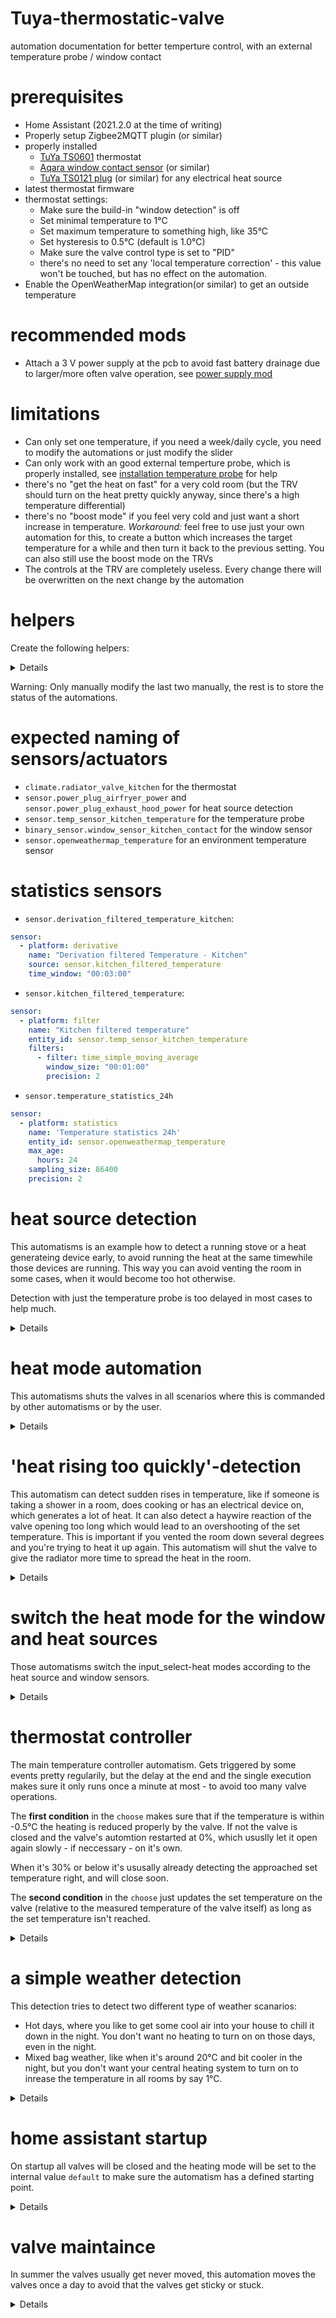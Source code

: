 # Tuya-thermostatic-valve
automation documentation for better temperture control, with an external temperature probe / window contact


# prerequisites

- Home Assistant (2021.2.0 at the time of writing)
- Properly setup Zigbee2MQTT plugin (or similar)
- properly installed
  - [TuYa TS0601](https://www.zigbee2mqtt.io/devices/TS0601_thermostat.html) thermostat
  - [Aqara window contact sensor](https://www.zigbee2mqtt.io/devices/MCCGQ11LM.html) (or similar)
  - [TuYa TS0121 plug](https://www.zigbee2mqtt.io/devices/TS0121_plug.html) (or similar) for any electrical heat source
- latest thermostat firmware
- thermostat settings:
  - Make sure the build-in "window detection" is off
  - Set minimal temperature to 1°C
  - Set maximum temperature to something high, like 35°C
  - Set hysteresis to 0.5°C (default is 1.0°C)
  - Make sure the valve control type is set to "PID"
  - there's no need to set any 'local temperature correction' - this value won't be touched, but has no effect on the automation.
- Enable the OpenWeatherMap integration(or similar) to get an outside temperature

# recommended mods

- Attach a 3 V power supply at the pcb to avoid fast battery drainage due to larger/more often valve operation, see [power supply mod](power_supply_mod.md)

# limitations

- Can only set one temperature, if you need a week/daily cycle, you need to modify the automations or just modify the slider
- Can only work with an good external temperture probe, which is properly installed, see [installation temperature probe](installation_temperature_probe.md) for help
- there's no "get the heat on fast" for a very cold room (but the TRV should turn on the heat pretty quickly anyway, since there's a high temperature differential)
- there's no "boost mode" if you feel very cold and just want a short increase in temperature. *Workaround:* feel free to use just your own automation for this, to create a button which increases the target temperature for a while and then turn it back to the previous setting. You can also still use the boost mode on the TRVs
- The controls at the TRV are completely useless. Every change there will be overwritten on the next change by the automation 

# helpers

Create the following helpers:

<details>
  
- `input_select.heating_mode_kitchen` with 3 values: `default`, `off` and `cut`
- `input_boolean.heatsource_present_kitchen`
- `input_boolean.heating_maintaince_kitchen`
- `input_select.heating_forced_off_weather` with 3 values: `no`, `no-heating-required`, `hot-day`
- `input_boolean.heating_kitchen`
- `input_number.target_temp_kitchen` with step size 0.5 and ℃ as unit

</details>

Warning: Only manually modify the last two manually, the rest is to store the status of the automations.

# expected naming of sensors/actuators

- `climate.radiator_valve_kitchen` for the thermostat
- `sensor.power_plug_airfryer_power` and `sensor.power_plug_exhaust_hood_power` for heat source detection
- `sensor.temp_sensor_kitchen_temperature` for the temperature probe
- `binary_sensor.window_sensor_kitchen_contact` for the window sensor
- `sensor.openweathermap_temperature` for an environment temperature sensor

# statistics sensors

- `sensor.derivation_filtered_temperature_kitchen`:
```yaml
sensor:
  - platform: derivative
    name: "Derivation filtered Temperature - Kitchen"
    source: sensor.kitchen_filtered_temperature
    time_window: "00:03:00"
```

- `sensor.kitchen_filtered_temperature`:
```yaml
sensor:
  - platform: filter
    name: "Kitchen filtered temperature"
    entity_id: sensor.temp_sensor_kitchen_temperature
    filters:
      - filter: time_simple_moving_average
        window_size: "00:01:00"
        precision: 2  
```

- `sensor.temperature_statistics_24h`
```yaml
sensor:
  - platform: statistics
    name: 'Temperature statistics 24h'
    entity_id: sensor.openweathermap_temperature
    max_age:
      hours: 24
    sampling_size: 86400
    precision: 2
```

# heat source detection

This automatisms is an example how to detect a running stove or a heat generateing device early, to avoid running the heat at the same timewhile those devices are running. This way you can avoid venting the room in some cases, when it would become too hot otherwise.

Detection with just the temperature probe is too delayed in most cases to help much.

<details>
  
```yaml
alias: 'Heating: Detect heat source - Kitchen'
description: ''
trigger:
  - type: power
    platform: device
    entity_id: sensor.power_plug_airfryer_power
    domain: sensor
    above: 100
  - type: power
    platform: device
    entity_id: sensor.power_plug_exhaust_hood_power
    domain: sensor
    above: 2
condition:
  - condition: or
    conditions:
      - type: is_power
        condition: device
        entity_id: sensor.power_plug_airfryer_power
        domain: sensor
        above: 100
      - type: is_power
        condition: device
        entity_id: sensor.power_plug_exhaust_hood_power
        domain: sensor
        above: 2
action:
  - service: input_boolean.turn_on
    data: {}
    entity_id: input_boolean.heatsource_present_kitchen
mode: queued
max: 10
```

```yaml
alias: 'Heating: Detect heat source gone - Kitchen'
description: ''
trigger:
  - type: power
    platform: device
    entity_id: sensor.power_plug_airfryer_power
    domain: sensor
    below: 100
    for:
      minutes: 5
  - type: power
    platform: device
    entity_id: sensor.power_plug_exhaust_hood_power
    domain: sensor
    below: 3
    for:
      minutes: 5
condition:
  - condition: and
    conditions:
      - type: is_power
        condition: device
        entity_id: sensor.power_plug_airfryer_power
        domain: sensor
        below: 100
      - type: is_power
        condition: device
        entity_id: sensor.power_plug_exhaust_hood_power
        domain: sensor
        below: 3
      - condition: state
        entity_id: input_boolean.heatsource_present_kitchen
        state: 'on'
action:
  - service: input_boolean.turn_off
    data: {}
    entity_id: input_boolean.heatsource_present_kitchen
mode: queued
max: 10
```

</details>

# heat mode automation

This automatisms shuts the valves in all scenarios where this is commanded by other automatisms or by the user.

<details>
  
```yaml
alias: 'Heating: Shut valve when heat mode is off/cut - Kitchen'
description: ''
trigger:
  - platform: state
    entity_id: input_select.heating_mode_kitchen
    to: 'off'
  - platform: homeassistant
    event: start
  - platform: state
    entity_id: input_select.heating_mode_kitchen
    to: cut
condition:
  - condition: or
    conditions:
      - condition: state
        entity_id: input_select.heating_mode_kitchen
        state: 'off'
      - condition: state
        entity_id: input_select.heating_mode_kitchen
        state: cut
action:
  - choose:
      - conditions:
          - condition: state
            entity_id: input_boolean.heating_maintaince_kitchen
            state: 'on'
        sequence:
          - wait_for_trigger:
              - platform: state
                entity_id: input_boolean.heating_maintaince_kitchen
                from: 'on'
                to: 'off'
            timeout: '00:15:00'
          - service: climate.set_hvac_mode
            data:
              hvac_mode: 'off'
            entity_id: climate.radiator_valve_kitchen
      - conditions:
          - condition: state
            entity_id: input_boolean.heating_maintaince_kitchen
            state: 'off'
        sequence:
          - service: climate.set_hvac_mode
            data:
              hvac_mode: 'off'
            entity_id: climate.radiator_valve_kitchen
    default: []
mode: queued
max: 10
```

```yaml
alias: 'Heating: Shut valve when heating is deactivated - Kitchen'
description: ''
trigger:
  - platform: state
    entity_id: input_boolean.heating_kitchen
    to: 'off'
condition: []
action:
  - choose:
      - conditions:
          - condition: state
            entity_id: input_boolean.heating_maintaince_kitchen
            state: 'on'
        sequence:
          - wait_for_trigger:
              - platform: state
                entity_id: input_boolean.heating_maintaince_kitchen
                from: 'on'
                to: 'off'
            timeout: '00:15:00'
          - service: climate.set_hvac_mode
            data:
              hvac_mode: 'off'
            entity_id: climate.radiator_valve_kitchen
      - conditions:
          - condition: state
            entity_id: input_boolean.heating_maintaince_kitchen
            state: 'off'
        sequence:
          - service: climate.set_hvac_mode
            data:
              hvac_mode: 'off'
            entity_id: climate.radiator_valve_kitchen
    default: []
mode: queued
max: 10
```
  
</details>

# 'heat rising too quickly'-detection

This automatism can detect sudden rises in temperature, like if someone is taking a shower in a room, does cooking or has an electrical device on, which generates a lot of heat. It can also detect a haywire reaction of the valve opening too long which would lead to an overshooting of the set temperature. This is important if you vented the room down several degrees and you're trying to heat it up again. This automatism will shut the valve to give the radiator more time to spread the heat in the room.

<details>
  
```yaml  
alias: 'Heating: Shut valve when the temperature is rising too fast - Kitchen'
description: and it's within 2 degrees of the set temperature
trigger:
  - platform: state
    entity_id: sensor.temp_sensor_kitchen_temperature
  - platform: state
    entity_id: sensor.radiator_valve_kitchen_position
  - platform: state
    entity_id: climate.radiator_valve_kitchen
    attribute: temperature
condition:
  - condition: numeric_state
    entity_id: sensor.derivation_filtered_temperature_kitchen
    above: '3'
  - condition: state
    entity_id: input_select.heating_mode_kitchen
    state: default
  - condition: state
    entity_id: input_boolean.heating_maintaince_kitchen
    state: 'off'
  - condition: template
    value_template: >-
      {{ (states("input_number.target_temp_kitchen") | float) <
      ((states("sensor.temp_sensor_kitchen_temperature") | float) + 2) }}
action:
  - service: input_select.select_option
    data:
      option: cut
    entity_id: input_select.heating_mode_kitchen
  - delay: '00:15:00'
mode: single
```

```yaml
alias: 'Heating: Turn the valve on again after 12 minutes cut - Kitchen'
description: ''
trigger:
  - platform: state
    entity_id: input_select.heating_mode_kitchen
    to: cut
    for: '00:12:00'
condition:
  - condition: state
    entity_id: input_select.heating_mode_kitchen
    state: cut
action:
  - choose:
      - conditions:
          - condition: not
            conditions:
              - condition: state
                entity_id: input_boolean.heating_maintaince_kitchen
                state: 'off'
        sequence:
          - wait_for_trigger:
              - platform: state
                entity_id: input_boolean.heating_maintaince_kitchen
                to: 'off'
            timeout: '00:15:00'
            continue_on_timeout: false
    default: []
  - service: input_select.select_option
    data:
      option: default
    entity_id: input_select.heating_mode_kitchen
  - delay: '00:03:00'
mode: single
```
                                                                         
</details>

# switch the heat mode for the window and heat sources

Those automatisms switch the input_select-heat modes according to the heat source and window sensors.

<details>
  
```yaml
alias: 'Heating: switch mode to off (window/heat source) - Kitchen'
description: ''
trigger:
  - type: opened
    platform: device
    entity_id: binary_sensor.window_sensor_kitchen_contact
    domain: binary_sensor
    for:
      seconds: 5
  - platform: state
    entity_id: input_boolean.heatsource_present_kitchen
    for:
      seconds: 5
    to: 'on'
    from: 'off'
  - platform: homeassistant
    event: start
condition:
  - condition: or
    conditions:
      - type: is_open
        condition: device
        entity_id: binary_sensor.window_sensor_kitchen_contact
        domain: binary_sensor
      - condition: state
        entity_id: input_boolean.heatsource_present_kitchen
        state: 'on'
action:
  - service: input_select.select_option
    data:
      option: 'off'
    entity_id: input_select.heating_mode_kitchen
mode: queued
max: 10
```
  

```yaml
alias: 'Heating: switch mode to on (window/heat source) - Kitchen'
description: ''
trigger:
  - type: not_opened
    platform: device
    entity_id: binary_sensor.window_sensor_kitchen_contact
    domain: binary_sensor
    for:
      seconds: 5
  - platform: state
    entity_id: input_boolean.heatsource_present_kitchen
    from: 'on'
    to: 'off'
    for: '00:15:00'
  - platform: homeassistant
    event: start
condition:
  - type: is_not_open
    condition: device
    entity_id: binary_sensor.window_sensor_kitchen_contact
    domain: binary_sensor
  - condition: state
    entity_id: input_boolean.heatsource_present_kitchen
    state: 'off'
action:
  - service: input_select.select_option
    data:
      option: default
    entity_id: input_select.heating_mode_kitchen
mode: queued
max: 10
```

</details>

# thermostat controller

The main temperature controller automatism. Gets triggered by some events pretty regularily, but the delay at the end and the single execution makes sure it only runs once a minute at most - to avoid too many valve operations.

The **first condition** in the `choose` makes sure that if the temperature is within -0.5°C the heating is reduced properly by the valve. If not the valve is closed and the valve's automtion restarted at 0%, which ususlly let it open again slowly - if neccessary - on it's own.

When it's 30% or below it's ususally already detecting the approached set temperature right, and will close soon.

The **second condition** in the `choose` just updates the set temperature on the valve (relative to the measured temperature of the valve itself) as long as the set temperature isn't reached.

<details>
  
```yaml
alias: 'Heating: Set temperature for default mode - Kitchen v4.1'
description: ''
trigger:
  - platform: state
    entity_id: input_number.target_temp_kitchen
  - platform: state
    entity_id: input_boolean.heating_kitchen
    to: 'on'
  - platform: state
    entity_id: input_select.heating_forced_off_weather
    to: 'no'
  - platform: state
    entity_id: input_select.heating_mode_kitchen
    to: default
  - platform: state
    entity_id: sensor.temp_sensor_kitchen_temperature
    for: '00:00:15'
  - platform: state
    entity_id: input_boolean.heating_maintaince_kitchen
    from: 'on'
    to: 'off'
    for: '00:01:00'
  - platform: numeric_state
    entity_id: sensor.radiator_valve_kitchen_position
    above: '40'
    for: '00:02:00'
  - platform: numeric_state
    entity_id: sensor.radiator_valve_kitchen_position
    above: '60'
    for: '00:02:00'
  - platform: numeric_state
    entity_id: sensor.radiator_valve_kitchen_position
    for: '00:02:00'
    above: '80'
  - platform: numeric_state
    entity_id: sensor.radiator_valve_kitchen_position
    for: '00:02:00'
    above: '90'
  - platform: numeric_state
    entity_id: sensor.radiator_valve_kitchen_position
    for: '00:02:00'
    above: '99'
  - platform: state
    entity_id: input_number.target_temp_kitchen
    for: '00:01:00'
condition:
  - condition: state
    entity_id: input_select.heating_mode_kitchen
    state: default
  - condition: state
    entity_id: input_select.heating_forced_off_weather
    state: 'no'
  - condition: state
    entity_id: input_boolean.heating_kitchen
    state: 'on'
  - condition: state
    entity_id: input_boolean.heating_maintaince_kitchen
    state: 'off'
action:
  - choose:
      - conditions:
          - condition: template
            value_template: >-
              {{ ((states("input_number.target_temp_kitchen") | float) - 0.5) <
              (states("sensor.temp_sensor_kitchen_temperature") | float) }}
        sequence:
          - choose:
              - conditions:
                  - condition: numeric_state
                    entity_id: sensor.radiator_valve_kitchen_position
                    above: '30'
                sequence:
                  - service: climate.set_hvac_mode
                    data:
                      hvac_mode: 'off'
                    entity_id: climate.radiator_valve_kitchen
                  - wait_for_trigger:
                      - platform: numeric_state
                        entity_id: sensor.radiator_valve_kitchen_position
                        below: '1'
                    timeout: '00:01:00'
          - service: climate.set_hvac_mode
            data:
              hvac_mode: auto
            entity_id: climate.radiator_valve_kitchen
          - delay: '00:00:10'
          - service: climate.set_temperature
            data_template:
              entity_id: climate.radiator_valve_kitchen
              temperature: >-
                {{ ((states("input_number.target_temp_kitchen") | float -
                states("sensor.temp_sensor_kitchen_temperature") | float ) +
                state_attr("climate.radiator_valve_kitchen",
                "local_temperature") | float) | round(1, "half")}}
      - conditions:
          - condition: template
            value_template: >-
              {{ (states("input_number.target_temp_kitchen") | float) >
              (states("sensor.temp_sensor_kitchen_temperature") | float) }}
        sequence:
          - service: climate.set_hvac_mode
            data:
              hvac_mode: auto
            entity_id: climate.radiator_valve_kitchen
          - delay: '00:00:10'
          - service: climate.set_temperature
            data_template:
              entity_id: climate.radiator_valve_kitchen
              temperature: >-
                {{ ((states("input_number.target_temp_kitchen") | float -
                states("sensor.temp_sensor_kitchen_temperature") | float ) +
                state_attr("climate.radiator_valve_kitchen",
                "local_temperature") | float) | round(1, "half")}}
    default: []
  - delay: '00:01:00'
mode: single
```

</details>

# a simple weather detection

This detection tries to detect two different type of weather scanarios:

- Hot days, where you like to get some cool air into your house to chill it down in the night. You don't want no heating to turn on on those days, even in the night.
- Mixed bag weather, like when it's around 20°C and bit cooler in the night, but you don't want your central heating system to turn on to inrease the temperature in all rooms by say 1°C.

<details>
  
```yaml  
alias: 'Heating: Weather detection '
description: ''
trigger:
  - platform: time_pattern
    minutes: '23'
    seconds: '42'
condition: []
action:
  - choose:
      - conditions:
          - condition: numeric_state
            entity_id: sensor.temperature_statistics_24h
            attribute: max_value
            above: '22'
        sequence:
          - service: input_select.select_option
            data:
              option: hot-day
            entity_id: input_select.heating_forced_off_weather
      - conditions:
          - condition: numeric_state
            entity_id: sensor.temperature_statistics_24h
            attribute: min_value
            above: '15'
        sequence:
          - service: input_select.select_option
            data:
              option: no-heating-required
            entity_id: input_select.heating_forced_off_weather
    default:
      - service: input_select.select_option
        data:
          option: 'no'
        entity_id: input_select.heating_forced_off_weather
mode: single
```  
  
</details>

# home assistant startup

On startup all valves will be closed and the heating mode will be set to the internal value `default` to make sure the automatism has a defined starting point.

<details>

```yaml
alias: 'Heating: close valves and deactivate maintaince mode when starting'
description: ''
trigger:
  - platform: homeassistant
    event: start
condition: []
action:
  - service: climate.set_hvac_mode
    data:
      hvac_mode: 'off'
    entity_id: climate.radiator_valve_kitchen
  - service: input_boolean.turn_off
    data: {}
    entity_id: input_boolean.heating_maintaince_kitchen
  - service: input_select.select_option
    data:
      option: default
    entity_id: input_select.heating_mode_kitchen
mode: restart
```

</details>

# valve maintaince

In summer the valves usually get never moved, this automation moves the valves once a day to avoid that the valves get sticky or stuck.

<details>

```yaml
alias: 'Heating: Clean valves once per day (when heating mode is default)'
description: ''
trigger:
  - platform: time
    at: '04:47:33'
condition: []
action:
  - service: input_boolean.turn_on
    data: {}
    entity_id: input_boolean.heating_maintaince_kitchen
  - service: climate.set_hvac_mode
    data:
      hvac_mode: 'off'
    entity_id: climate.radiator_valve_kitchen
  - delay: '00:01:00'
  - service: climate.set_hvac_mode
    data:
      hvac_mode: heat
    entity_id: climate.radiator_valve_kitchen
  - delay: '00:01:00'
  - service: climate.set_hvac_mode
    data:
      hvac_mode: 'off'
    entity_id: climate.radiator_valve_kitchen
  - delay: '00:01:00'
  - service: climate.set_hvac_mode
    data:
      hvac_mode: heat
    entity_id: climate.radiator_valve_kitchen
  - delay: '00:01:00'
  - service: climate.set_hvac_mode
    data:
      hvac_mode: 'off'
    entity_id: climate.radiator_valve_kitchen
  - service: input_boolean.turn_off
    data: {}
    entity_id: input_boolean.heating_maintaince_kitchen
mode: restart
```

</details>
